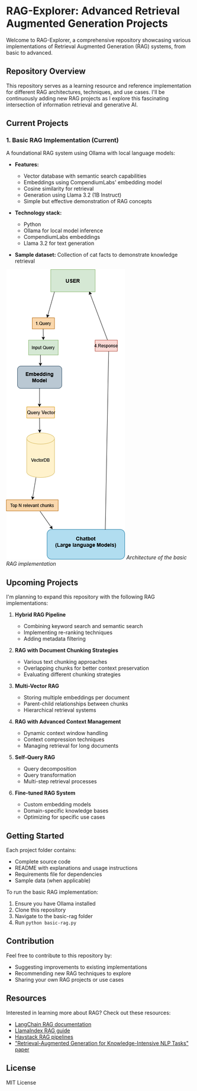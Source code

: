 # RAG-Explorer: Advanced Retrieval Augmented Generation Projects

Welcome to RAG-Explorer, a comprehensive repository showcasing various implementations of Retrieval Augmented Generation (RAG) systems, from basic to advanced.

## Repository Overview

This repository serves as a learning resource and reference implementation for different RAG architectures, techniques, and use cases. I'll be continuously adding new RAG projects as I explore this fascinating intersection of information retrieval and generative AI.

## Current Projects

### 1. Basic RAG Implementation (Current)

A foundational RAG system using Ollama with local language models:

- **Features:**
  - Vector database with semantic search capabilities
  - Embeddings using CompendiumLabs' embedding model
  - Cosine similarity for retrieval
  - Generation using Llama 3.2 (1B Instruct)
  - Simple but effective demonstration of RAG concepts

- **Technology stack:**
  - Python
  - Ollama for local model inference
  - CompendiumLabs embeddings
  - Llama 3.2 for text generation

- **Sample dataset:** Collection of cat facts to demonstrate knowledge retrieval

![Basic RAG Architecture](images/Rag6.png)
*Architecture of the basic RAG implementation*

## Upcoming Projects

I'm planning to expand this repository with the following RAG implementations:

1. **Hybrid RAG Pipeline**
   - Combining keyword search and semantic search
   - Implementing re-ranking techniques
   - Adding metadata filtering

2. **RAG with Document Chunking Strategies**
   - Various text chunking approaches
   - Overlapping chunks for better context preservation
   - Evaluating different chunking strategies

3. **Multi-Vector RAG**
   - Storing multiple embeddings per document
   - Parent-child relationships between chunks
   - Hierarchical retrieval systems

4. **RAG with Advanced Context Management**
   - Dynamic context window handling
   - Context compression techniques
   - Managing retrieval for long documents

5. **Self-Query RAG**
   - Query decomposition
   - Query transformation
   - Multi-step retrieval processes

6. **Fine-tuned RAG System**
   - Custom embedding models
   - Domain-specific knowledge bases
   - Optimizing for specific use cases

## Getting Started

Each project folder contains:
- Complete source code
- README with explanations and usage instructions
- Requirements file for dependencies
- Sample data (when applicable)

To run the basic RAG implementation:

1. Ensure you have Ollama installed
2. Clone this repository
3. Navigate to the basic-rag folder
4. Run `python basic-rag.py`

## Contribution

Feel free to contribute to this repository by:
- Suggesting improvements to existing implementations
- Recommending new RAG techniques to explore
- Sharing your own RAG projects or use cases

## Resources

Interested in learning more about RAG? Check out these resources:
- [LangChain RAG documentation](https://python.langchain.com/docs/modules/data_connection/)
- [LlamaIndex RAG guide](https://docs.llamaindex.ai/en/stable/getting_started/concepts.html)
- [Haystack RAG pipelines](https://haystack.deepset.ai/tutorials/25_rag)
- ["Retrieval-Augmented Generation for Knowledge-Intensive NLP Tasks" paper](https://arxiv.org/abs/2005.11401)

## License

MIT License
